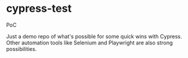 # cypress-test
PoC

Just a demo repo of what's possible for some quick wins with Cypress. Other automation tools like Selenium and Playwright are also strong possibilities.
